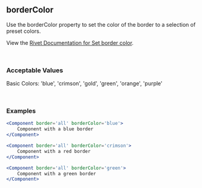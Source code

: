 ## borderColor

Use the borderColor property to set the color of the border to a selection of preset colors.

View the [Rivet Documentation for Set border color](https://rivet.iu.edu/utilities/border/#set-border-color).

<br/>

### Acceptable Values

Basic Colors: 'blue', 'crimson', 'gold', 'green', 'orange', 'purple'

<br/>

### Examples

```jsx
<Component border='all' borderColor='blue'>
    Component with a blue border
</Component>

<Component border='all' borderColor='crimson'>
    Component with a red border
</Component>

<Component border='all' borderColor='green'>
    Component with a green border
</Component>
```
